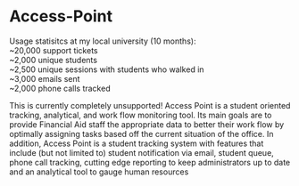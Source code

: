 Access-Point
============
Usage statisitcs at my local university (10 months):<br>
~20,000 support tickets<br>
~2,000 unique students<br>
~2,500 unique sessions with students who walked in<br>
~3,000 emails sent<br>
~2,000 phone calls tracked<br>

This is currently completely unsupported!
Access Point is a student oriented tracking, analytical, and work flow monitoring tool. Its main goals are to provide Financial Aid staff the appropriate data to better their work flow by optimally assigning tasks based off the current situation of the office. In addition, Access Point is a student tracking system with features that include (but not limited to) student notification via email, student queue, phone call tracking, cutting edge reporting to keep administrators up to date and an analytical tool to gauge human resources
